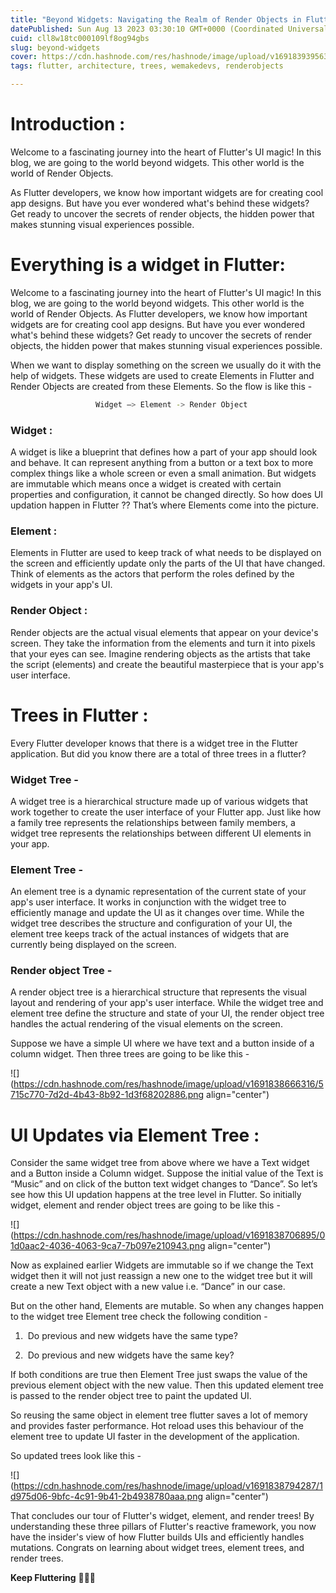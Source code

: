 ```yaml
---
title: "Beyond Widgets: Navigating the Realm of Render Objects in Flutter"
datePublished: Sun Aug 13 2023 03:30:10 GMT+0000 (Coordinated Universal Time)
cuid: cll8w18tc000109lf8og94gbs
slug: beyond-widgets
cover: https://cdn.hashnode.com/res/hashnode/image/upload/v1691839395630/514f1e20-4a65-4e70-b55d-2b8de1f5d88f.png
tags: flutter, architecture, trees, wemakedevs, renderobjects

---
```


# Introduction :

Welcome to a fascinating journey into the heart of Flutter's UI magic! In this blog, we are going to the world beyond widgets. This other world is the world of Render Objects.

As Flutter developers, we know how important widgets are for creating cool app designs. But have you ever wondered what's behind these widgets? Get ready to uncover the secrets of render objects, the hidden power that makes stunning visual experiences possible.

# **Everything is a widget in Flutter:**

Welcome to a fascinating journey into the heart of Flutter's UI magic! In this blog, we are going to the world beyond widgets. This other world is the world of Render Objects. As Flutter developers, we know how important widgets are for creating cool app designs. But have you ever wondered what's behind these widgets? Get ready to uncover the secrets of render objects, the hidden power that makes stunning visual experiences possible.

When we want to display something on the screen we usually do it with the help of widgets. These widgets are used to create Elements in Flutter and Render Objects are created from these Elements. So the flow is like this -

```bash
                   Widget —> Element -> Render Object
```

### Widget : 

A widget is like a blueprint that defines how a part of your app should look and behave. It can represent anything from a button or a text box to more complex things like a whole screen or even a small animation. But widgets are immutable which means once a widget is created with certain properties and configuration, it cannot be changed directly. So how does UI updation happen in Flutter ?? That’s where Elements come into the picture.

### Element : 

Elements in Flutter are used to keep track of what needs to be displayed on the screen and efficiently update only the parts of the UI that have changed. Think of elements as the actors that perform the roles defined by the widgets in your app's UI.

### Render Object : 

Render objects are the actual visual elements that appear on your device's screen. They take the information from the elements and turn it into pixels that your eyes can see. Imagine rendering objects as the artists that take the script (elements) and create the beautiful masterpiece that is your app's user interface.

# Trees in Flutter :

Every Flutter developer knows that there is a widget tree in the Flutter application. But did you know there are a total of three trees in a flutter?

### Widget Tree - 

A widget tree is a hierarchical structure made up of various widgets that work together to create the user interface of your Flutter app. Just like how a family tree represents the relationships between family members, a widget tree represents the relationships between different UI elements in your app.

### Element Tree - 

An element tree is a dynamic representation of the current state of your app's user interface. It works in conjunction with the widget tree to efficiently manage and update the UI as it changes over time. While the widget tree describes the structure and configuration of your UI, the element tree keeps track of the actual instances of widgets that are currently being displayed on the screen.

### Render object Tree - 

A render object tree is a hierarchical structure that represents the visual layout and rendering of your app's user interface. While the widget tree and element tree define the structure and state of your UI, the render object tree handles the actual rendering of the visual elements on the screen.

Suppose we have a simple UI where we have text and a button inside of a column widget. Then three trees are going to be like this -

![](https://cdn.hashnode.com/res/hashnode/image/upload/v1691838666316/5715c770-7d2d-4b43-8b92-1d3f68202886.png align="center")

# **UI Updates via Element Tree :**

Consider the same widget tree from above where we have a Text widget and a Button inside a Column widget. Suppose the initial value of the Text is “Music” and on click of the button text widget changes to “Dance”. So let’s see how this UI updation happens at the tree level in Flutter. So initially widget, element and render object trees are going to be like this -

![](https://cdn.hashnode.com/res/hashnode/image/upload/v1691838706895/01d0aac2-4036-4063-9ca7-7b097e210943.png align="center")

Now as explained earlier Widgets are immutable so if we change the Text widget then it will not just reassign a new one to the widget tree but it will create a new Text object with a new value i.e. “Dance” in our case. 

But on the other hand, Elements are mutable. So when any changes happen to the widget tree Element tree check the following condition -

1.  Do previous and new widgets have the same type?
    
2.  Do previous and new widgets have the same key?
    

If both conditions are true then Element Tree just swaps the value of the previous element object with the new value. Then this updated element tree is passed to the render object tree to paint the updated UI. 

So reusing the same object in element tree flutter saves a lot of memory and provides faster performance. Hot reload uses this behaviour of the element tree to update UI faster in the development of the application.

So updated trees look like this -

![](https://cdn.hashnode.com/res/hashnode/image/upload/v1691838794287/1d975d06-9bfc-4c91-9b41-2b4938780aaa.png align="center")

That concludes our tour of Flutter's widget, element, and render trees! By understanding these three pillars of Flutter's reactive framework, you now have the insider's view of how Flutter builds UIs and efficiently handles mutations. Congrats on learning about widget trees, element trees, and render trees.

**Keep Fluttering** 💙💙💙